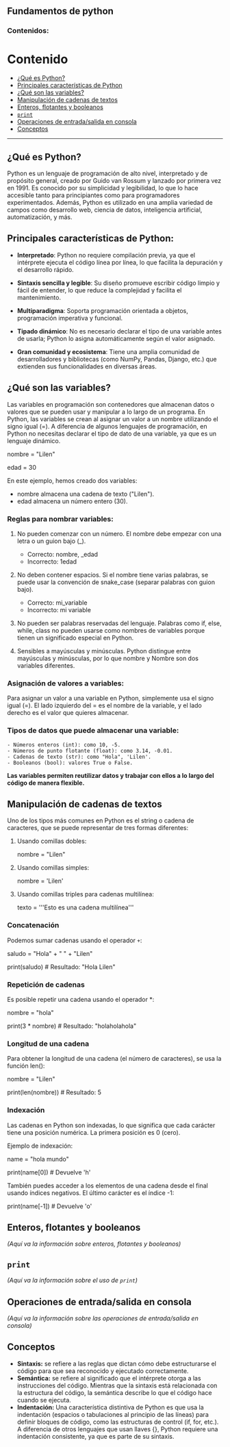 ## Fundamentos de python

### Contenidos:
# Contenido

- [¿Qué es Python?](#que-es-python)
- [Principales características de Python](#Principales-características-Python)
- [¿Qué son las variables?](#variables)
- [Manipulación de cadenas de textos](#manipulacion-de-cadenas-de-textos)
- [Enteros, flotantes y booleanos](#enteros-flotantes-y-booleanos)
- [`print`](#print)
- [Operaciones de entrada/salida en consola](#operaciones-de-entrada-salida-en-consola)
- [Conceptos](#conceptos)
---

## ¿Qué es Python? <a name="que-es-python"></a>
Python es un lenguaje de programación de alto nivel, interpretado y de propósito general, creado por Guido van Rossum y lanzado por primera vez en 1991. Es conocido por su simplicidad y legibilidad, lo que lo hace accesible tanto para principiantes como para programadores experimentados. Además, Python es utilizado en una amplia variedad de campos como desarrollo web, ciencia de datos, inteligencia artificial, automatización, y más.
## Principales características de Python: <a name="Principales-características-Python"></a>
- **Interpretado**: Python no requiere compilación previa, ya que el intérprete ejecuta el código línea por línea, lo que facilita la depuración y el desarrollo rápido.
- **Sintaxis sencilla y legible**: Su diseño promueve escribir código limpio y fácil de entender, lo que reduce la complejidad y facilita el mantenimiento. 
    
- **Multiparadigma**: Soporta programación orientada a objetos, programación imperativa y funcional.
- **Tipado dinámico**: No es necesario declarar el tipo de una variable antes de usarla; Python lo asigna automáticamente según el valor asignado.
- **Gran comunidad y ecosistema**: Tiene una amplia comunidad de desarrolladores y bibliotecas (como NumPy, Pandas, Django, etc.) que extienden sus funcionalidades en diversas áreas.

## ¿Qué son las variables? <a name="variables"></a>
Las variables en programación son contenedores que almacenan datos o valores que se pueden usar y manipular a lo largo de un programa. En Python, las variables se crean al asignar un valor a un nombre utilizando el signo igual (=). A diferencia de algunos lenguajes de programación, en Python no necesitas declarar el tipo de dato de una variable, ya que es un lenguaje dinámico.

nombre = "Lilen"

edad = 30

En este ejemplo, hemos creado dos variables:

- nombre almacena una cadena de texto ("Lilen").
- edad almacena un número entero (30).

### Reglas para nombrar variables:
1. No pueden comenzar con un número. El nombre debe empezar con una letra o un guion bajo (_).

    - Correcto: nombre, _edad
    - Incorrecto: 1edad

2. No deben contener espacios. Si el nombre tiene varias palabras, se puede usar la convención de snake_case (separar palabras con guion bajo).

    - Correcto: mi_variable
    - Incorrecto: mi variable

3. No pueden ser palabras reservadas del lenguaje. Palabras como if, else, while, class no pueden usarse como nombres de variables porque tienen un significado especial en Python.

4. Sensibles a mayúsculas y minúsculas. Python distingue entre mayúsculas y minúsculas, por lo que nombre y Nombre son dos variables diferentes.

### Asignación de valores a variables:
Para asignar un valor a una variable en Python, simplemente usa el signo igual (=). El lado izquierdo del = es el nombre de la variable, y el lado derecho es el valor que quieres almacenar.

### Tipos de datos que puede almacenar una variable:
    - Números enteros (int): como 10, -5.
    - Números de punto flotante (float): como 3.14, -0.01.
    - Cadenas de texto (str): como "Hola", 'Lilen'.
    - Booleanos (bool): valores True o False.

**Las variables permiten reutilizar datos y trabajar con ellos a lo largo del código de manera flexible.**
## Manipulación de cadenas de textos <a name="manipulacion-de-cadenas-de-textos"></a>

Uno de los tipos más comunes en Python es el string o cadena de caracteres, que se puede representar de tres formas diferentes:
1. Usando comillas dobles:

   nombre = "Lilen"
2. Usando comillas simples:

   nombre = 'Lilen'
3. Usando comillas triples para cadenas multilínea:

   texto = '''Esto es
   una cadena
   multilínea'''
 
### Concatenación

Podemos sumar cadenas usando el operador `+`:

saludo = "Hola" + " " + "Lilen"

print(saludo)  # Resultado: "Hola Lilen"

### Repetición de cadenas

Es posible repetir una cadena usando el operador *:

nombre = "hola"

print(3 * nombre)  # Resultado: "holaholahola"

### Longitud de una cadena

Para obtener la longitud de una cadena (el número de caracteres), se usa la función len():

nombre = "Lilen"

print(len(nombre))  # Resultado: 5

### Indexación

Las cadenas en Python son indexadas, lo que significa que cada carácter tiene una posición numérica. La primera posición es 0 (cero).

Ejemplo de indexación:

name = "hola mundo"

print(name[0])  # Devuelve 'h'

También puedes acceder a los elementos de una cadena desde el final usando índices negativos. El último carácter es el índice -1:

print(name[-1])  # Devuelve 'o'

## Enteros, flotantes y booleanos <a name="enteros-flotantes-y-booleanos"></a>
*(Aquí va la información sobre enteros, flotantes y booleanos)*

## `print` <a name="print"></a>
*(Aquí va la información sobre el uso de `print`)*

## Operaciones de entrada/salida en consola <a name="operaciones-de-entrada-salida-en-consola"></a>
*(Aquí va la información sobre las operaciones de entrada/salida en consola)*

## Conceptos <a name="conceptos"></a>
 - **Sintaxis:**  se refiere a las reglas que dictan cómo debe estructurarse el código para que sea reconocido y ejecutado correctamente.
 - **Semántica:** se refiere al significado que el intérprete otorga a las instrucciones del código. Mientras que la sintaxis está relacionada con la estructura del código, la semántica describe lo que el código hace cuando se ejecuta.
 - **Indentación:** Una característica distintiva de Python es que usa la indentación (espacios o tabulaciones al principio de las líneas) para definir bloques de código, como las estructuras de control (if, for, etc.). A diferencia de otros lenguajes que usan llaves {}, Python requiere una indentación consistente, ya que es parte de su sintaxis.
